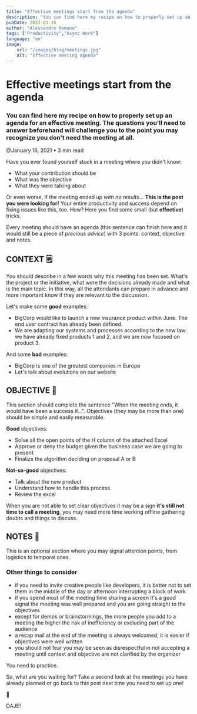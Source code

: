 ```yaml
---
title: "Effective meetings start from the agenda"
description: "You can find here my recipe on how to properly set up an agenda for an effective meeting. The questions you'll need to answer beforehand will challenge you at the point you may recognize you don't need the meeting at all."
pubDate: 2022-01-16
author: "Alessandro Romano"
tags: ["Productivity","Async Work"]
language: "en"
image:
    url: "/images/blog/meetings.jpg"
    alt: "Effective meeting agenda"
---
```


# Effective meetings start from the agenda

### You can find here my recipe on how to properly set up an agenda for an effective meeting. The questions you'll need to answer beforehand will challenge you to the point you may recognize you don't need the meeting at all.

@January 16, 2021 • 3 min read

Have you ever found yourself stuck in a meeting where you didn't know:

-   What your contribution should be
-   What was the objective
-   What they were talking about

Or even worse, if the meeting ended up _with no results_… **This is the post you were looking for!** Your entire productivity and success depend on fixing issues like this, too. How? Here you find some small (but **effective**) tricks.

Every meeting should have an agenda (this sentence can finish here and it would still be a piece of _precious advice_) with 3 points: context, objective and notes.

## **CONTEXT 🗒️**

You should describe in a few words why this meeting has been set. What's the project or the initiative, what were the decisions already made and what is the main topic. In this way, all the attendants can prepare in advance and more important know if they are relevant to the discussion.

Let's make some **good** examples:

-   BigCorp would like to launch a new insurance product within June. The end user contract has already been defined.
-   We are adapting our systems and processes according to the new law: we have already fixed products 1 and 2, and we are now focused on product 3.

And some **bad** examples:

-   BigCorp is one of the greatest companies in Europe
-   Let's talk about evolutions on our website

## **OBJECTIVE 🎯**

This section should complete the sentence "When the meeting ends, it would have been a success if...". Objectives (they may be more than one) should be simple and easily measurable.

**Good** objectives:

-   Solve all the open points of the H column of the attached Excel
-   Approve or deny the budget given the business case we are going to present
-   Finalize the algorithm deciding on proposal A or B

**Not-so-good** objectives:

-   Talk about the new product
-   Understand how to handle this process
-   Review the excel

When you are not able to set clear objectives it may be a sign **it's still not time to call a meeting**, you may need more time working offline gathering doubts and things to discuss.

## **NOTES 📓**

This is an optional section where you may signal attention points, from logistics to temporal ones.

### **Other things to consider**

-   if you need to invite creative people like developers, it is better not to set them in the middle of the day or afternoon interrupting a block of work
-   if you spend most of the meeting time sharing a screen it's a good signal the meeting was well prepared and you are going straight to the objectives
-   except for demos or brainstormings, the more people you add to a meeting the higher the risk of inefficiency or excluding part of the audience
-   a recap mail at the end of the meeting is always welcomed, it is easier if objectives were well written
-   you should not fear you may be seen as disrespectful in not accepting a meeting until context and objective are not clarified by the organizer

You need to practice.

So, what are you waiting for? Take a second look at the meetings you have already planned or go back to this post next time you need to set up one!

🚀

DAJE!